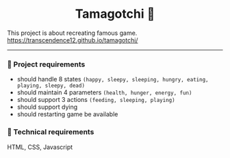 <h1 align="center">
  Tamagotchi 👾
</h1>

This project is about recreating famous game.
https://transcendence12.github.io/tamagotchi/

---

### 📝 Project requirements

- should handle 8 states `(happy, sleepy, sleeping,
  hungry, eating, playing, sleepy, dead)`
- should maintain 4 parameters `(health, hunger, energy, fun)`
- should support 3 actions `(feeding, sleeping, playing)`
- should support dying
- should restarting game be available

### 🔧 Technical requirements

HTML, CSS, Javascript
